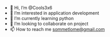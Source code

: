 - 👋 Hi, I’m @Cools3x6
- 👀 I’m interested in application development
- 🌱 I’m currently learning python
- 💞️ I’m looking to collaborate on project
- 📫 How to reach me sommetlome@gmail.com

<!---
Cools3x6/Cools3x6 is a ✨ special ✨ repository because its `README.md` (this file) appears on your GitHub profile.
You can click the Preview link to take a look at your changes.
--->
